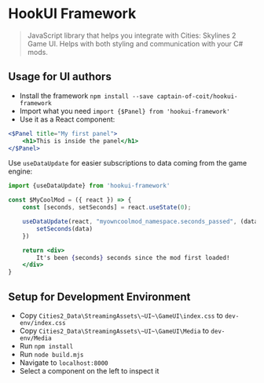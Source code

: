 # HookUI Framework

> JavaScript library that helps you integrate with Cities: Skylines 2 Game UI. Helps with both styling and communication with your C# mods.

## Usage for UI authors

- Install the framework `npm install --save captain-of-coit/hookui-framework`
- Import what you need `import {$Panel} from 'hookui-framework'`
- Use it as a React component:

```jsx
<$Panel title="My first panel">
    <h1>This is inside the panel</h1>
</$Panel>
```

Use `useDataUpdate` for easier subscriptions to data coming from the game engine:

```jsx
import {useDataUpdate} from 'hookui-framework'

const $MyCoolMod = ({ react }) => {
    const [seconds, setSeconds] = react.useState(0);

    useDataUpdate(react, "myowncoolmod_namespace.seconds_passed", (data) => {
        setSeconds(data)
    })

    return <div>
        It's been {seconds} seconds since the mod first loaded!
    </div>
}
```

## Setup for Development Environment

- Copy `Cities2_Data\StreamingAssets\~UI~\GameUI\index.css` to `dev-env/index.css`
- Copy `Cities2_Data\StreamingAssets\~UI~\GameUI\Media` to `dev-env/Media`
- Run `npm install`
- Run `node build.mjs`
- Navigate to `localhost:8000`
- Select a component on the left to inspect it